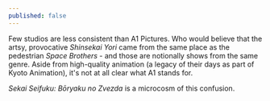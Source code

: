 ```yaml
---
published: false
---
```


Few studios are less consistent than A1 Pictures. Who would believe that the artsy, provocative *Shinsekai Yori* came from the same place as the pedestrian *Space Brothers* - and those are notionally shows from the same genre. Aside from high-quality animation (a legacy of their days as part of Kyoto Animation), it's not at all clear what A1 stands for.

*Sekai Seifuku: Bōryaku no Zvezda* is a microcosm of this confusion.